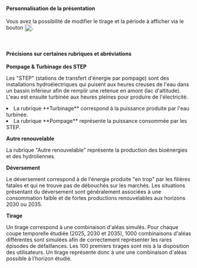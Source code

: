 #### Personnalisation de la présentation

Vous avez la possibilité de modifier le tirage et la période à afficher via le bouton <img src="img/bouton_reglages.png" width="20" style="vertical-align:top"/>.

<br>

#### Précisions sur certaines rubriques et abréviations

**Pompage & Turbinage des STEP**

Les "STEP" (stations de transfert d'énergie par pompage) sont des installations hydroélectriques qui puisent aux heures creuses de l'eau dans un bassin inférieur afin de remplir une retenue en amont (lac d'altitude). L'eau est ensuite turbinée aux heures pleines pour produire de l'électricité.
<li>La rubrique **Turbinage** correspond à la puissance produite par l'eau turbinée.
<li>La rubrique **Pompage** représente la puissance consommée par les STEP.

**Autre renouvelable**

La rubrique "Autre renouvelable" représente la production des bioénergies et des hydroliennes.

**Déversement**

Le déversement correspond à de l'énergie produite "en trop" par les filières fatales et qui ne trouve pas de débouchés sur les marchés. Les situations présentant du déversement sont généralement associées à une consommation faible et de fortes productions renouvelables aux horizons 2030 ou 2035.

**Tirage**

Un tirage correspond à une combinaison d'aléas simulés. Pour chaque coupe temporelle étudiée (2025, 2030 et 2035), 1000 combinaisons d'aléas différentes sont simulées afin de correctement représenter les rares épisodes de défaillances. Les 100 premiers tirages sont mis à la disposition des utilisateurs. Un tirage représente donc à une une combinaison d'aléas possible à l'horizon étudié.
